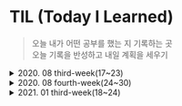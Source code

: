 # TIL (Today I Learned)

> 오늘 내가 어떤 공부를 했는 지 기록하는 곳<br/>
> 오늘 기록을 반성하고 내일 계획을 세우기

<details>
	<summary>2020. 08 third-week(17~23)</summary>
	<ul>
	 <li>
	 08-20 Front-End
	 <p>2020 NAVER TECH Concert FE 시청 및 notion 기록</p>
	 </li>
	 <li>
	 08-21 Front-End
	 <p>WEB PACK 개념 공부</p>
	 </li>
	 <li>
	 08-22 Front-End
	 <p>ESLint 개념 공부</p>
	 </li>
	 <li>
	 08-23 python
	 <p>3.8 version 공부</p>
	 </li>
	</ul>
</details>
<details>
	<summary>2020. 08 fourth-week(24~30)</summary>
	<ul>
	 <li>
	 08-24 Front-End
	 <p> Node Package Management(NPM) 공부</p>
	 </li>
	 <li>
	 08-25 Front-End
	 <p> Babel 공부</p>
	 </li>
	 <li>
	 08-26 Front-End
	 <p> webpack 추가 공부</p>
	 </li>
	 <li>
	 08-28 git
	 <p> git branch, merge 기능 학습</p>
	 </li>
	</ul>
	
</details>

<details>
	<summary>2021. 01 third-week(18~24)</summary>
	<ul>
	 <li>
	 01-18 SW Maestro Coding Test Practice
	 <p> 입출력 관련 예제 풀이</p>
	 </li>
	 <li>
	 01-19 SW Maestro Coding Test Practice
	 <p> 동적프로그래밍(DP) 관련 예제 풀이</p>
	 </li>
	 <li>
	 01-19 SW Maestro Coding Test Practice
	 <p> 동적프로그래밍(DP) 관련 예제 풀이</p>
	 </li>
	 <li>
	 01-19 SW Maestro Coding Test Practice
	 <p> 동적프로그래밍(DP) 관련 예제 풀이</p>
	 </li>
	 <li>
	 01-20 SW Maestro Coding Test Practice
	 <p> 동적프로그래밍(DP) 관련 예제 풀이</p>
	 </li>
	 <li>
	 01-21 SW Maestro Coding Test Practice
	 <p> 동적프로그래밍(DP) 관련 예제 풀이</p>
	 </li>
	 <li>
	 01-22 SW Maestro Coding Test Practice
	 <p> 동적프로그래밍(DP) 관련 예제 풀이</p>
	 </li>
	 <li>
	 01-23 SW Maestro Coding Test Practice
	 <p> 동적프로그래밍(DP) 관련 예제 풀이</p>
	 </li>
	 <li>
	 01-24 SW Maestro Coding Test Practice
	 <p> 정렬(sorting), 자료구조(stack,queue,deck,LinkedList), 문자열(string)  관련 예제 풀이</p>
	 </li>
	 <li>
	 01-25 SW Maestro Coding Test Practice
	 <p> 수학(mathematic)  관련 예제 풀이</p>
	 </li>
	</ul>
	
</details>